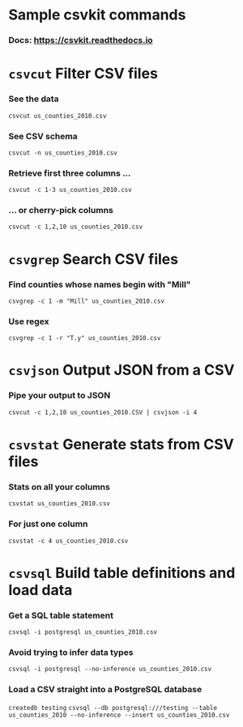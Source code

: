 # Sample csvkit commands
### Docs: https://csvkit.readthedocs.io

# `csvcut` Filter CSV files

### See the data
`csvcut us_counties_2010.csv`

### See CSV schema
`csvcut -n us_counties_2010.csv`

### Retrieve first three columns ...
`csvcut -c 1-3 us_counties_2010.csv`

### ... or cherry-pick columns
`csvcut -c 1,2,10 us_counties_2010.csv`

# `csvgrep` Search CSV files

### Find counties whose names begin with "Mill"
`csvgrep -c 1 -m "Mill" us_counties_2010.csv`

### Use regex
`csvgrep -c 1 -r "T.y" us_counties_2010.csv`

# `csvjson` Output JSON from a CSV

### Pipe your output to JSON
`csvcut -c 1,2,10 us_counties_2010.CSV | csvjson -i 4`

# `csvstat` Generate stats from CSV files

### Stats on all your columns
`csvstat us_counties_2010.csv`

### For just one column
`csvstat -c 4 us_counties_2010.csv`

# `csvsql` Build table definitions and load data

### Get a SQL table statement
`csvsql -i postgresql us_counties_2010.csv`

### Avoid trying to infer data types
`csvsql -i postgresql --no-inference us_counties_2010.csv`

### Load a CSV straight into a PostgreSQL database
`createdb testing`
`csvsql --db postgresql:///testing --table us_counties_2010 --no-inference --insert us_counties_2010.csv`
